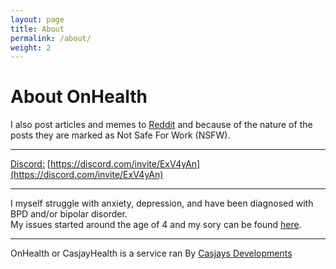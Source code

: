```yaml
---
layout: page
title: About
permalink: /about/
weight: 2
---
```


# About OnHealth  
  
I also post articles and memes to [Reddit](http://reddit.com/r/onhealth) and because of the nature of the posts they are marked as Not Safe For Work (NSFW).  
  
---
  
[Discord:](http://discordapp.com) [https://discord.com/invite/ExV4yAn](https://discord.com/invite/ExV4yAn)  
  
---
  
I myself struggle with anxiety, depression, and have been diagnosed with BPD and/or bipolar disorder.  
My issues started around the age of 4 and my sory can be found [here](https://github.com/casjay/life#life).  
  
---
  
OnHealth or CasjayHealth is a service ran By [Casjays Developments](http://casjay.net)  
